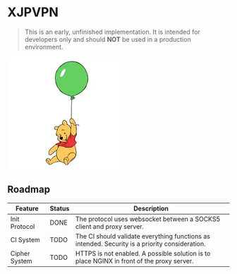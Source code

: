 # XJPVPN

> This is an early, unfinished implementation. It is intended for developers only and should **NOT** be used in a production environment.

![](static/logo.webp)


## Roadmap

| Feature       | Status | Description                                                                                    |
| ------------- | ------ | ---------------------------------------------------------------------------------------------- |
| Init Protocol | DONE   | The protocol uses websocket between a SOCKS5 client and proxy server.                          |
| CI System     | TODO   | The CI should validate everything functions as intended. Security is a priority consideration. |
| Cipher System | TODO   | HTTPS is not enabled. A possible solution is to place NGINX in front of the proxy server.      |
